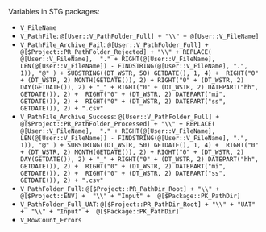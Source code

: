 Variables in STG packages:
- `V_FileName`
-  `V_PathFile`: `@[User::V_PathFolder_Full] + "\\" + @[User::V_FileName]`
-  `V_PathFile_Archive_Fail`: `@[User::V_PathFolder_Full] + @[$Project::PR_PathFolder_Rejected] + "\\" +
REPLACE(
    @[User::V_FileName], 
    "." + RIGHT(@[User::V_FileName], LEN(@[User::V_FileName]) - FINDSTRING(@[User::V_FileName], ".", 1)),
    "@"
) +
SUBSTRING((DT_WSTR, 50) GETDATE(), 1, 4) + 
RIGHT("0" + (DT_WSTR, 2) MONTH(GETDATE()), 2) +
RIGHT("0" + (DT_WSTR, 2) DAY(GETDATE()), 2) + "_" +
RIGHT("0" + (DT_WSTR, 2) DATEPART("hh", GETDATE()), 2) + 
RIGHT("0" + (DT_WSTR, 2) DATEPART("mi", GETDATE()), 2) + 
RIGHT("0" + (DT_WSTR, 2) DATEPART("ss", GETDATE()), 2) + ".csv"`
- `V_PathFile_Archive_Success`: `@[User::V_PathFolder_Full] + @[$Project::PR_PathFolder_Processed] + "\\" +
REPLACE(
    @[User::V_FileName], 
    "." + RIGHT(@[User::V_FileName], LEN(@[User::V_FileName]) - FINDSTRING(@[User::V_FileName], ".", 1)),
    "@"
) +
SUBSTRING((DT_WSTR, 50) GETDATE(), 1, 4) + 
RIGHT("0" + (DT_WSTR, 2) MONTH(GETDATE()), 2) +
RIGHT("0" + (DT_WSTR, 2) DAY(GETDATE()), 2) + "_" +
RIGHT("0" + (DT_WSTR, 2) DATEPART("hh", GETDATE()), 2) + 
RIGHT("0" + (DT_WSTR, 2) DATEPART("mi", GETDATE()), 2) + 
RIGHT("0" + (DT_WSTR, 2) DATEPART("ss", GETDATE()), 2) + ".csv"`
- `V_PathFolder_Full`: `@[$Project::PR_PathDir_Root] + "\\" + @[$Project::ENV] +  "\\" + "Input" +  @[$Package::PK_PathDir]`
- `V_PathFolder_Full_UAT`: `@[$Project::PR_PathDir_Root] + "\\" + "UAT" +  "\\" + "Input" +  @[$Package::PK_PathDir]`
- `V_RowCount_Errors`


